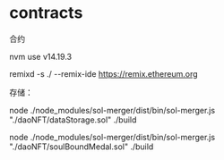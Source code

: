 <!--
 * @Description: 
 * @Version: 1.0
 * @Autor: z.cejay@gmail.com
 * @Date: 2022-05-23 21:47:43
 * @LastEditors: cejay
 * @LastEditTime: 2022-05-24 16:33:46
-->
# contracts
合约

nvm use v14.19.3

remixd -s ./ --remix-ide https://remix.ethereum.org

存储：

node ./node_modules/sol-merger/dist/bin/sol-merger.js "./daoNFT/dataStorage.sol" ./build

node ./node_modules/sol-merger/dist/bin/sol-merger.js "./daoNFT/soulBoundMedal.sol" ./build

